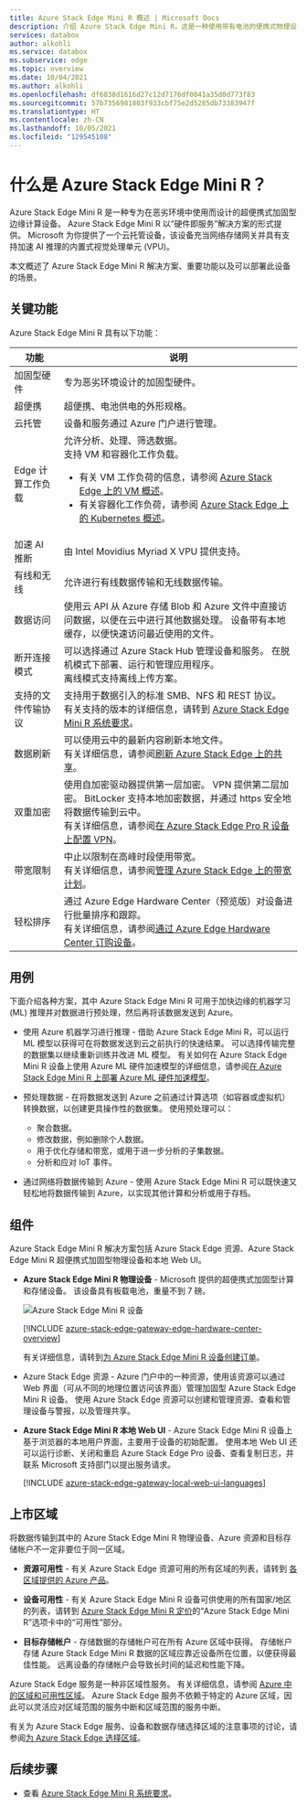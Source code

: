 ```yaml
---
title: Azure Stack Edge Mini R 概述 | Microsoft Docs
description: 介绍 Azure Stack Edge Mini R，这是一种使用带有电池的便携式物理设备通过 Wi-Fi 传输到 Azure 的存储解决方案，适用于军事应用程序。
services: databox
author: alkohli
ms.service: databox
ms.subservice: edge
ms.topic: overview
ms.date: 10/04/2021
ms.author: alkohli
ms.openlocfilehash: df6838d1616d27c12d7176df0041a35d0d773f83
ms.sourcegitcommit: 57b7356981803f933cbf75e2d5285db73383947f
ms.translationtype: HT
ms.contentlocale: zh-CN
ms.lasthandoff: 10/05/2021
ms.locfileid: "129545108"
---
```

# <a name="what-is-the-azure-stack-edge-mini-r"></a>什么是 Azure Stack Edge Mini R？

Azure Stack Edge Mini R 是一种专为在恶劣环境中使用而设计的超便携式加固型边缘计算设备。 Azure Stack Edge Mini R 以“硬件即服务”解决方案的形式提供。 Microsoft 为你提供了一个云托管设备，该设备充当网络存储网关并具有支持加速 AI 推理的内置式视觉处理单元 (VPU)。

本文概述了 Azure Stack Edge Mini R 解决方案、重要功能以及可以部署此设备的场景。


## <a name="key-capabilities"></a>关键功能

Azure Stack Edge Mini R 具有以下功能：

|功能 |说明  |
|---------|---------|
|加固型硬件| 专为恶劣环境设计的加固型硬件。|
|超便携| 超便携、电池供电的外形规格。|
|云托管|设备和服务通过 Azure 门户进行管理。|
|Edge 计算工作负载|允许分析、处理、筛选数据。<br>支持 VM 和容器化工作负载。 <ul><li>有关 VM 工作负荷的信息，请参阅 [Azure Stack Edge 上的 VM 概述](azure-stack-edge-gpu-virtual-machine-overview.md)。</li> <li>有关容器化工作负荷，请参阅 [Azure Stack Edge 上的 Kubernetes 概述](azure-stack-edge-gpu-kubernetes-overview.md)。</li></ul>  |
|加速 AI 推断| 由 Intel Movidius Myriad X VPU 提供支持。 |
|有线和无线 | 允许进行有线数据传输和无线数据传输。|
|数据访问     | 使用云 API 从 Azure 存储 Blob 和 Azure 文件中直接访问数据，以便在云中进行其他数据处理。 设备带有本地缓存，以便快速访问最近使用的文件。|
|断开连接模式|  可以选择通过 Azure Stack Hub 管理设备和服务。 在脱机模式下部署、运行和管理应用程序。 <br> 离线模式支持离线上传方案。|
|支持的文件传输协议      |支持用于数据引入的标准 SMB、NFS 和 REST 协议。 <br> 有关支持的版本的详细信息，请转到 [Azure Stack Edge Mini R 系统要求](azure-stack-edge-gpu-system-requirements.md)。|
|数据刷新     | 可以使用云中的最新内容刷新本地文件。 <br> 有关详细信息，请参阅[刷新 Azure Stack Edge 上的共享](azure-stack-edge-gpu-manage-shares.md#refresh-shares)。|
|双重加密    | 使用自加密驱动器提供第一层加密。 VPN 提供第二层加密。 BitLocker 支持本地加密数据，并通过 https 安全地将数据传输到云中。 <br> 有关详细信息，请参阅[在 Azure Stack Edge Pro R 设备上配置 VPN](azure-stack-edge-mini-r-configure-vpn-powershell.md)。|
|带宽限制| 中止以限制在高峰时段使用带宽。 <br> 有关详细信息，请参阅[管理 Azure Stack Edge 上的带宽计划](azure-stack-edge-gpu-manage-bandwidth-schedules.md)。|
|轻松排序| 通过 Azure Edge Hardware Center（预览版）对设备进行批量排序和跟踪。 <br> 有关详细信息，请参阅[通过 Azure Edge Hardware Center 订购设备](azure-stack-edge-gpu-deploy-prep.md#create-a-new-resource)。|

## <a name="use-cases"></a>用例

下面介绍各种方案，其中 Azure Stack Edge Mini R 可用于加快边缘的机器学习 (ML) 推理并对数据进行预处理，然后再将该数据发送到 Azure。

- 使用 Azure 机器学习进行推理 - 借助 Azure Stack Edge Mini R，可以运行 ML 模型以获得可在将数据发送到云之前执行的快速结果。 可以选择传输完整的数据集以继续重新训练并改进 ML 模型。 有关如何在 Azure Stack Edge Mini R 设备上使用 Azure ML 硬件加速模型的详细信息，请参阅[在 Azure Stack Edge Mini R 上部署 Azure ML 硬件加速模型](../machine-learning/how-to-deploy-fpga-web-service.md#deploy-to-a-local-edge-server)。

- 预处理数据 - 在将数据发送到 Azure 之前通过计算选项（如容器或虚拟机）转换数据，以创建更具操作性的数据集。 使用预处理可以：

    - 聚合数据。
    - 修改数据，例如删除个人数据。
    - 用于优化存储和带宽，或用于进一步分析的子集数据。
    - 分析和应对 IoT 事件。

- 通过网络将数据传输到 Azure - 使用 Azure Stack Edge Mini R 可以既快速又轻松地将数据传输到 Azure，以实现其他计算和分析或用于存档。

## <a name="components"></a>组件

Azure Stack Edge Mini R 解决方案包括 Azure Stack Edge 资源、Azure Stack Edge Mini R 超便携式加固型物理设备和本地 Web UI。

* **Azure Stack Edge Mini R 物理设备** - Microsoft 提供的超便携式加固型计算和存储设备。 该设备具有板载电池，重量不到 7 磅。

    ![Azure Stack Edge Mini R 设备](media/azure-stack-edge-mini-r-overview/perspective-view-1.png)

    [!INCLUDE [azure-stack-edge-gateway-edge-hardware-center-overview](../../includes/azure-stack-edge-gateway-edge-hardware-center-overview.md)]    

    有关详细信息，请转到[为 Azure Stack Edge Mini R 设备创建订单](azure-stack-edge-mini-r-deploy-prep.md#create-a-new-resource)。

* Azure Stack Edge 资源 - Azure 门户中的一种资源，使用该资源可以通过 Web 界面（可从不同的地理位置访问该界面）管理加固型 Azure Stack Edge Mini R 设备。 使用 Azure Stack Edge 资源可以创建和管理资源、查看和管理设备与警报，以及管理共享。  

* **Azure Stack Edge Mini R 本地 Web UI** - Azure Stack Edge Mini R 设备上基于浏览器的本地用户界面，主要用于设备的初始配置。 使用本地 Web UI 还可以运行诊断、关闭和重启 Azure Stack Edge Pro 设备、查看复制日志，并联系 Microsoft 支持部门以提出服务请求。

    [!INCLUDE [azure-stack-edge-gateway-local-web-ui-languages](../../includes/azure-stack-edge-gateway-local-web-ui-languages.md)]

## <a name="region-availability"></a>上市区域

将数据传输到其中的 Azure Stack Edge Mini R 物理设备、Azure 资源和目标存储帐户不一定非要位于同一区域。

- **资源可用性** - 有关 Azure Stack Edge 资源可用的所有区域的列表，请转到 [各区域提供的 Azure 产品](https://azure.microsoft.com/global-infrastructure/services/?products=databox&regions=all)。 

- **设备可用性** - 有关 Azure Stack Edge Mini R 设备可供使用的所有国家/地区的列表，请转到 [Azure Stack Edge Mini R 定价](https://azure.microsoft.com/pricing/details/azure-stack/edge/#azureStackEdgeMiniR)的“Azure Stack Edge Mini R”选项卡中的“可用性”部分。

- **目标存储帐户** - 存储数据的存储帐户可在所有 Azure 区域中获得。 存储帐户存储 Azure Stack Edge Mini R 数据的区域应靠近设备所在位置，以便获得最佳性能。 远离设备的存储帐户会导致长时间的延迟和性能下降。

Azure Stack Edge 服务是一种非区域性服务。 有关详细信息，请参阅 [Azure 中的区域和可用性区域](../availability-zones/az-overview.md)。 Azure Stack Edge 服务不依赖于特定的 Azure 区域，因此可以灵活应对区域范围的服务中断和区域范围的服务中断。

有关为 Azure Stack Edge 服务、设备和数据存储选择区域的注意事项的讨论，请参阅[为 Azure Stack Edge 选择区域](azure-stack-edge-gpu-regions.md)。

## <a name="next-steps"></a>后续步骤

- 查看 [Azure Stack Edge Mini R 系统要求](azure-stack-edge-gpu-system-requirements.md)。